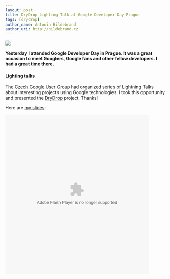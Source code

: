 ```yaml
---
layout: post
title: DryDrop Lighting Talk at Google Developer Day Prague
tags: [drydrop]
author_name: Antonin Hildebrand
author_uri: http://hildebrand.cz
---
```


<img src="{{site.url}}/base/img/icons/drydrop-64.png" class="intro-icon"/>

**Yesterday I attended Google Developer Day in Prague. It was a great occasion to meet Googlers, Google fans and other fellow developers. I had a great time there.**

#### Lighting talks

The <a href="http://gug.cz/">Czech Google User Group</a> had organized series of Lightning Talks about interesting projects using Google technologies. I took this opportunity and presented the <a href="http://drydrop.binaryage.com">DryDrop</a> project. Thanks!

Here are <a href="http://www.scribd.com/doc/22254506/DryDrop">my slides</a>:

<object codebase="http://download.macromedia.com/pub/shockwave/cabs/flash/swflash.cab#version=9,0,0,0" id="doc_177397056442800" name="doc_177397056442800" classid="clsid:d27cdb6e-ae6d-11cf-96b8-444553540000" align="middle" width="100%">
    <param name="movie" value="http://d1.scribdassets.com/ScribdViewer.swf?document_id=22254506&amp;access_key=key-1dsiedlaud8co5hkssm2&amp;page=1&amp;version=1&amp;viewMode=slideshow"/>
    <param name="quality" value="high"/>
    <param name="play" value="true"/>
    <param name="loop" value="true"/>
    <param name="scale" value="showall"/>
    <param name="wmode" value="opaque"/>
    <param name="devicefont" value="false"/>
    <param name="bgcolor" value="#ffffff"/>
    <param name="menu" value="true"/>
    <param name="allowFullScreen" value="true"/>
    <param name="allowScriptAccess" value="always"/>
    <param name="salign" value=""/>
    <param name="mode" value="slideshow"/>
    <embed src="http://d1.scribdassets.com/ScribdViewer.swf?document_id=22254506&amp;access_key=key-1dsiedlaud8co5hkssm2&amp;page=1&amp;version=1&amp;viewMode=slideshow" quality="high" pluginspage="http://www.macromedia.com/go/getflashplayer" play="true" loop="true" scale="showall" wmode="opaque" devicefont="false" bgcolor="#FFFFFF" name="doc_177397056442800_object" menu="true" allowfullscreen="true" allowscriptaccess="always" salign="" type="application/x-shockwave-flash" align="middle" mode="slideshow" height="500" width="450"></embed>
</object>